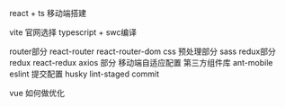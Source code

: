 react + ts  移动端搭建

vite 官网选择 typescript + swc编译


router部分
react-router
react-router-dom
css 预处理部分
sass
redux部分
redux
react-redux
axios 部分
移动端自适应配置
第三方组件库
ant-mobile
eslint
提交配置
husky lint-staged commit


vue 如何做优化
